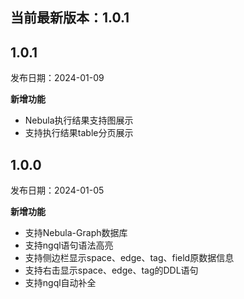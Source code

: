<!-- Plugin changelog -->
## 当前最新版本：1.0.1

## 1.0.1
发布日期：2024-01-09

**新增功能**

- Nebula执行结果支持图展示
- 支持执行结果table分页展示


## 1.0.0
发布日期：2024-01-05

**新增功能**

- 支持Nebula-Graph数据库
- 支持ngql语句语法高亮
- 支持侧边栏显示space、edge、tag、field原数据信息
- 支持右击显示space、edge、tag的DDL语句
- 支持ngql自动补全


